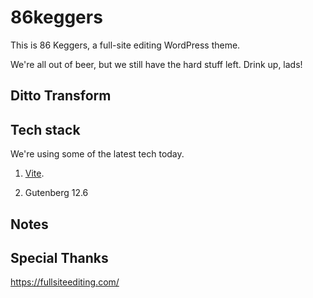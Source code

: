 # 86keggers

This is 86 Keggers, a full-site editing WordPress theme.

We're all out of beer, but we still have the hard stuff left. Drink up, lads!

## Ditto Transform


## Tech stack

We're using some of the latest tech today.

1. [Vite](https://vitejs.dev/). 

2. Gutenberg 12.6


## Notes



## Special Thanks

https://fullsiteediting.com/